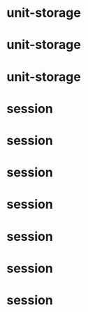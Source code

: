 # unit-storage
# unit-storage
# unit-storage
# session
# session
# session
# session
# session
# session
# session
